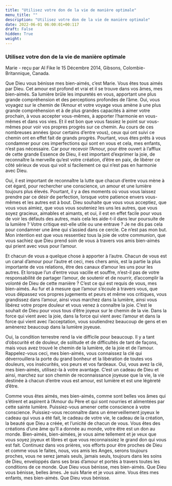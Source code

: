 ```yaml
---
title: "Utilisez votre don de la vie de manière optimale"
menu_title: ""
description: "Utilisez votre don de la vie de manière optimale"
date: 2022-06-01 06:00:01+00:117
draft: False
hidden: True
weight:
---
```

### Utilisez votre don de la vie de manière optimale

Marie - reçu par Al Fike le 15 Décembre 2014, Gibsons, Colombie-Britannique, Canada.

Que Dieu vous bénisse mes bien-aimés, c’est Marie. Vous êtes tous aimés par Dieu. Cet amour est profond et vrai et il se trouve dans vos âmes, mes bien-aimés. Sa lumière brûle les impuretés en vous, apportant une plus grande compréhension et des perceptions profondes de l’âme. Oui, vous voyagez sur le chemin de l’Amour et votre voyage vous amène à une plus grande compréhension et à de plus grandes capacités à aimer votre prochain, à vous accepter vous-mêmes, à apporter l’harmonie en vous-mêmes et dans vos vies. Et il est bon que vous fassiez le point sur vous-mêmes pour voir vos propres progrès sur ce chemin. Au cours de ces nombreuses années (pour certains d’entre vous), ceux qui ont suivi ce chemin ont en effet fait de grands progrès. Pourtant, vous êtes prêts à vous condamner pour ces imperfections qui sont en vous et cela, mes enfants, n’est pas nécessaire. Car pour recevoir l’Amour, pour être ouvert à l’afflux de cette grande Essence de Dieu, il est important d’exprimer la joie, de reconnaître la merveille qu’est votre création, d’être en paix, de libérer ce côté sérieux de vous qui voit si facilement ce qui n’est pas en harmonie avec Dieu.

Oui, il est important de reconnaître la lutte que chacun d’entre vous mène à cet égard, pour rechercher une conscience, un amour et une lumière toujours plus élevés. Pourtant, il y a des moments où vous vous laissez prendre par ce désir de perfection, lorsque votre patience envers vous-mêmes et les autres est à bout. Dieu souhaite que vous vous acceptiez, que vous vous aimiez, que vous vous souteniez les uns les autres, que vous soyez gracieux, aimables et aimants, et oui, il est en effet facile pour vous de voir les défauts des autres, mais cela les aide-t-il dans leur poursuite de la lumière ? Votre critique est-elle utile ou une entrave ? Je ne dis pas cela pour condamner une âme qui s’assied dans ce cercle. Ce n’est pas mon but. Mon intention est que vous ressentiez tous la joie de votre communion, que vous sachiez que Dieu prend soin de vous à travers vos amis bien-aimés qui prient avec vous pour l’amour.

Et chacun de vous a quelque chose à apporter à l’autre. Chacun de vous est un canal d’amour pour l’autre et ceci, mes chers amis, est la partie la plus importante de vos relations, être des canaux d’amour les uns pour les autres. Et lorsque l’un d’entre vous vacille et souffre, n’est-il pas de votre responsabilité de partager l’amour, de soutenir et de nourrir, d’accomplir la volonté de Dieu de cette manière ? C’est ce qui est requis de vous, mes bien-aimés. Au fur et à mesure que l’amour s’écoule à travers vous, que vous dépassez vos propres jugements et peurs et même vos critiques, vous grandissez dans l’amour, ainsi vous marchez dans la lumière, ainsi vous libérez votre propre douleur et vous venez à connaître la joie. C’est le souhait de Dieu pour vous tous d’être joyeux sur le chemin de la vie. Dans la force qui vient avec la joie, dans la force qui vient avec l’amour et dans la force qui vient avec l’acceptation, vous soutiendrez beaucoup de gens et en amènerez beaucoup dans la lumière joyeuse.

Oui, la condition terrestre rend la vie difficile pour beaucoup. Il y a tant d’obscurité et de douleur, de solitude et de difficultés de tant de façons, mais vous avez trouvé le chemin de la lumière, de la joie et de l’amour. Rappelez-vous ceci, mes bien-aimés, vous connaissez la clé qui déverrouillera la porte du grand bonheur et la libération de toutes vos douleurs, vos insécurités, vos peurs et vos fardeaux. Oui, vous avez la clé, mes bien-aimés, utilisez-la à votre avantage. C’est un cadeau de Dieu et ainsi, marchez sur son chemin de reconnaissance joyeuse que la vie, la vie destinée à chacun d’entre vous est amour, est lumière et est une légèreté d’être.

Comme vous êtes aimés, mes bien-aimés, comme sont belles vos âmes qui s’étirent et aspirent à l’Amour du Père et qui sont nourries et alimentées par cette sainte lumière. Puissiez-vous amener cette conscience à votre conscience. Puissiez-vous reconnaître dans un émerveillement joyeux le cadeau qui vous a été fait, le cadeau de votre vie, le cadeau de la création, la beauté que Dieu a créée, et l’unicité de chacun de vous. Vous êtes des créations d’une âme qu’Il a donnée au monde, votre être est un don au monde. Bien-aimés, bien-aimées, je vous aime tellement et je veux que vous soyez joyeux et libres et que vous reconnaissiez le grand don qui vous est fait. Continuez dans vos prières, vos efforts pour être proches de Dieu et comme vous le faites, nous, vos amis les Anges, serons toujours proches, vous ne serez jamais seuls, jamais seuls, toujours dans les soins de Dieu, enveloppés dans ses bras d’amour et portés à travers toutes les conditions de ce monde. Que Dieu vous bénisse, mes bien-aimés. Que Dieu vous bénisse, belles âmes. Je suis Marie et je vous aime. Vous êtes mes enfants, mes bien-aimés. Que Dieu vous bénisse.
